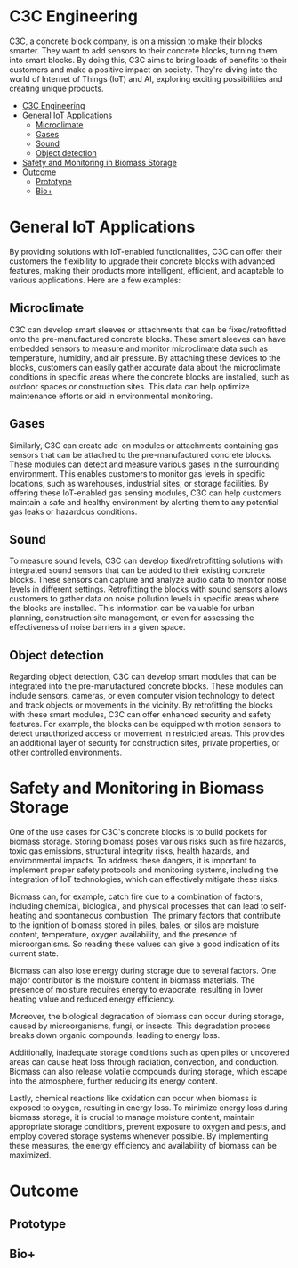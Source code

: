 # C3C Engineering

C3C, a concrete block company, is on a mission to make their blocks smarter. They want to add sensors to their concrete blocks, turning them into smart blocks. By doing this, C3C aims to bring loads of benefits to their customers and make a positive impact on society. They're diving into the world of Internet of Things (IoT) and AI, exploring exciting possibilities and creating unique products. 

* [C3C Engineering](#c3c-engineering)
* [General IoT Applications](#general-iot-applications)
   * [Microclimate](#microclimate)
   * [Gases](#gases)
   * [Sound](#sound)
   * [Object detection](#object-detection)
* [Safety and Monitoring in Biomass Storage](#safety-and-monitoring-in-biomass-storage)
* [Outcome](#outcome)
   * [Prototype](#prototype)
   * [Bio+](#bio)


# General IoT Applications 

By providing solutions with IoT-enabled functionalities, C3C can offer their customers the flexibility to upgrade their concrete blocks with advanced features, making their products more intelligent, efficient, and adaptable to various applications. Here are a few examples:

## Microclimate
C3C can develop smart sleeves or attachments that can be fixed/retrofitted onto the pre-manufactured concrete blocks. These smart sleeves can have embedded sensors to measure and monitor microclimate data such as temperature, humidity, and air pressure. By attaching these devices to the blocks, customers can easily gather accurate data about the microclimate conditions in specific areas where the concrete blocks are installed, such as outdoor spaces or construction sites. This data can help optimize maintenance efforts or aid in environmental monitoring.

## Gases 
Similarly, C3C can create add-on modules or attachments containing gas sensors that can be attached to the pre-manufactured concrete blocks. These modules can detect and measure various gases in the surrounding environment. This enables customers to monitor gas levels in specific locations, such as warehouses, industrial sites, or storage facilities. By offering these IoT-enabled gas sensing modules, C3C can help customers maintain a safe and healthy environment by alerting them to any potential gas leaks or hazardous conditions.

## Sound 
To measure sound levels, C3C can develop fixed/retrofitting solutions with integrated sound sensors that can be added to their existing concrete blocks. These sensors can capture and analyze audio data to monitor noise levels in different settings. Retrofitting the blocks with sound sensors allows customers to gather data on noise pollution levels in specific areas where the blocks are installed. This information can be valuable for urban planning, construction site management, or even for assessing the effectiveness of noise barriers in a given space.

## Object detection 
Regarding object detection, C3C can develop smart modules that can be integrated into the pre-manufactured concrete blocks. These modules can include sensors, cameras, or even computer vision technology to detect and track objects or movements in the vicinity. By retrofitting the blocks with these smart modules, C3C can offer enhanced security and safety features. For example, the blocks can be equipped with motion sensors to detect unauthorized access or movement in restricted areas. This provides an additional layer of security for construction sites, private properties, or other controlled environments.


# Safety and Monitoring in Biomass Storage
One of the use cases for C3C's concrete blocks is to build pockets for biomass storage. Storing biomass poses various risks such as fire hazards, toxic gas emissions, structural integrity risks, health hazards, and environmental impacts. To address these dangers, it is important to implement proper safety protocols and monitoring systems, including the integration of IoT technologies, which can effectively mitigate these risks. 


Biomass can, for example, catch fire due to a combination of factors, including chemical, biological, and physical processes that can lead to self-heating and spontaneous combustion. The primary factors that contribute to the ignition of biomass stored in piles, bales, or silos are moisture content, temperature, oxygen availability, and the presence of microorganisms. So reading these values can give a good indication of its current state. 

Biomass can also lose energy during storage due to several factors. One major contributor is the moisture content in biomass materials. The presence of moisture requires energy to evaporate, resulting in lower heating value and reduced energy efficiency. 

Moreover, the biological degradation of biomass can occur during storage, caused by microorganisms, fungi, or insects. This degradation process breaks down organic compounds, leading to energy loss. 

Additionally, inadequate storage conditions such as open piles or uncovered areas can cause heat loss through radiation, convection, and conduction. Biomass can also release volatile compounds during storage, which escape into the atmosphere, further reducing its energy content. 

Lastly, chemical reactions like oxidation can occur when biomass is exposed to oxygen, resulting in energy loss. To minimize energy loss during biomass storage, it is crucial to manage moisture content, maintain appropriate storage conditions, prevent exposure to oxygen and pests, and employ covered storage systems whenever possible. By implementing these measures, the energy efficiency and availability of biomass can be maximized.



# Outcome 

## Prototype

## Bio+
